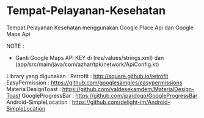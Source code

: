 # Tempat-Pelayanan-Kesehatan
Tempat Pelayanan Kesehatan menggunakan Google Place Api dan Google Maps Api 



NOTE :
* Ganti Google Maps API KEY di (res/values/strings.xml) dan (app/src/main/java/com/azhar/tpk/network/ApiConfig.kt)










Library yang digunakan :
Retrofit : http://square.github.io/retrofit
EasyPermission : https://github.com/googlesamples/easypermissions
MaterialDesignToast : https://github.com/valdesekamdem/MaterialDesign-Toast
GoogleProgressBar : https://github.com/jpardogo/GoogleProgressBar
Android-SimpleLocation : https://github.com/delight-im/Android-SimpleLocation
